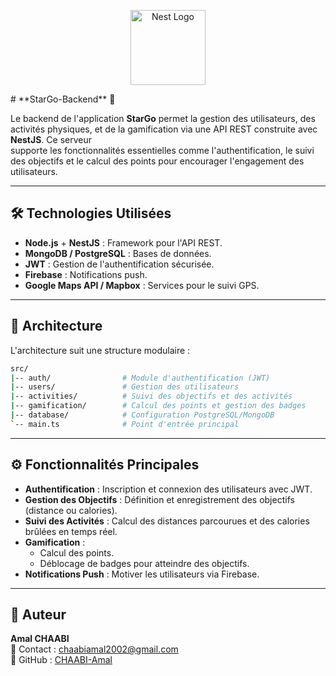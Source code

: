 <p align="center">
  <a href="http://nestjs.com/" target="blank"><img src="https://nestjs.com/img/logo-small.svg" width="120" alt="Nest Logo" /></a>
</p>
 
# **StarGo-Backend** 🚀<br>

Le backend de l'application **StarGo** permet la gestion des utilisateurs, des activités physiques, et de la gamification via une API REST construite avec **NestJS**. Ce serveur<br>
supporte les fonctionnalités essentielles comme l'authentification, le suivi des objectifs et le calcul des points pour encourager l'engagement des utilisateurs.

---

## 🛠 **Technologies Utilisées**<br>
- **Node.js** + **NestJS** : Framework pour l'API REST.<br>
- **MongoDB / PostgreSQL** : Bases de données.<br>
- **JWT** : Gestion de l'authentification sécurisée.<br>
- **Firebase** : Notifications push.<br>
- **Google Maps API / Mapbox** : Services pour le suivi GPS.<br>

---

## 📂 **Architecture**<br>

L'architecture suit une structure modulaire :<br>

```bash
src/
|-- auth/                # Module d'authentification (JWT)
|-- users/               # Gestion des utilisateurs
|-- activities/          # Suivi des objectifs et des activités
|-- gamification/        # Calcul des points et gestion des badges
|-- database/            # Configuration PostgreSQL/MongoDB
`-- main.ts              # Point d'entrée principal
```

---

## ⚙️ **Fonctionnalités Principales**<br>
- **Authentification** : Inscription et connexion des utilisateurs avec JWT.<br>
- **Gestion des Objectifs** : Définition et enregistrement des objectifs (distance ou calories).<br>
- **Suivi des Activités** : Calcul des distances parcourues et des calories brûlées en temps réel.<br>
- **Gamification** :<br>
   - Calcul des points.<br>
   - Déblocage de badges pour atteindre des objectifs.<br>
- **Notifications Push** : Motiver les utilisateurs via Firebase.<br>

---

## 👤 **Auteur**<br>
**Amal CHAABI**<br>
📧 Contact : [chaabiamal2002@gmail.com](mailto:chaabiamal2002@gmail.com)<br>
🔗 GitHub : [CHAABI-Amal](https://github.com/CHAABI-Amal)<br>


